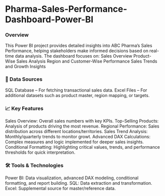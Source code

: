 # Pharma-Sales-Performance-Dashboard-Power-BI

### Overview
This Power BI project provides detailed insights into ABC Pharma’s Sales Performance, helping stakeholders make informed decisions based on real-time data analysis.
The dashboard focuses on:
Sales Overview
Product-Wise Sales Analysis
Region and Customer-Wise Performance
Sales Trends and Growth Insights

### 📂 Data Sources
SQL Database – For fetching transactional sales data.
Excel Files – For additional datasets such as product master, region mapping, or targets.

###  📈 Key Features
Sales Overview: Overall sales numbers with key KPIs.
Top-Selling Products: Analysis of products driving the most revenue.
Regional Performance: Sales distribution across different locations/territories.
Sales Trend Analysis: Monthly/quarterly trends to monitor growt.
Advanced DAX Calculations: Complex measures and logic implemented for deeper sales insights.
Conditional Formatting: Highlighting critical values, trends, and performance thresholds for quick interpretation.

### 🛠️ Tools & Technologies

Power BI:  Data visualization, advanced DAX modeling, conditional formatting, and report building.
SQL: Data extraction and transformation.
Excel: Supplemental source for master/reference data.
